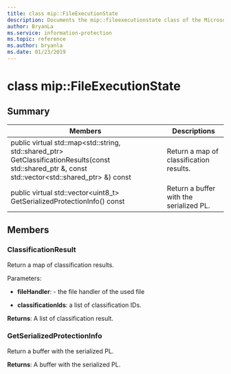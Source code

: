 ```yaml
---
title: class mip::FileExecutionState 
description: Documents the mip::fileexecutionstate class of the Microsoft Information Protection (MIP) SDK.
author: BryanLa
ms.service: information-protection
ms.topic: reference
ms.author: bryanla
ms.date: 01/23/2019
---
```


# class mip::FileExecutionState 
  
## Summary
 Members                        | Descriptions                                
--------------------------------|---------------------------------------------
public virtual std::map<std::string, std::shared_ptr<ClassificationResult>> GetClassificationResults(const std::shared_ptr<FileHandler> &, const std::vector<std::shared_ptr<ClassificationRequest>> &) const  |  Return a map of classification results.
public virtual std::vector<uint8_t> GetSerializedProtectionInfo() const  |  Return a buffer with the serialized PL.
  
## Members
  
### ClassificationResult
Return a map of classification results.

Parameters:  
* **fileHandler**: - the file handler of the used file 


* **classificationIds**: a list of classification IDs. 



  
**Returns**: A list of classification result.
  
### GetSerializedProtectionInfo
Return a buffer with the serialized PL.

  
**Returns**: A buffer with the serialized PL.